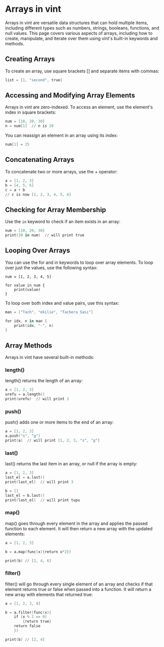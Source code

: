 # Arrays in vint

Arrays in vint are versatile data structures that can hold multiple items, including different types such as numbers, strings, booleans, functions, and null values. This page covers various aspects of arrays, including how to create, manipulate, and iterate over them using vint's built-in keywords and methods.

## Creating Arrays

To create an array, use square brackets [] and separate items with commas:

```s
list = [1, "second", true]
```
## Accessing and Modifying Array Elements

Arrays in vint are zero-indexed. To access an element, use the element's index in square brackets:

```s
num = [10, 20, 30]
n = num[1]  // n is 20
```

You can reassign an element in an array using its index:

```s
num[1] = 25
```

## Concatenating Arrays

To concatenate two or more arrays, use the + operator:

```s
a = [1, 2, 3]
b = [4, 5, 6]
c = a + b
// c is now [1, 2, 3, 4, 5, 6]
```

## Checking for Array Membership

Use the `in` keyword to check if an item exists in an array:

```s
num = [10, 20, 30]
print(20 in num)  // will print true
```

## Looping Over Arrays

You can use the for and in keywords to loop over array elements. To loop over just the values, use the following syntax:

```
num = [1, 2, 3, 4, 5]

for value in num {
    print(value)
}
```

To loop over both index and value pairs, use this syntax:

```s
man = ["Tach", "ekilie", "Tachera Sasi"]

for idx, n in man {
    print(idx, "-", n)
}
```

## Array Methods

Arrays in vint have several built-in methods:

### length()

length() returns the length of an array:

```s
a = [1, 2, 3]
urefu = a.length()
print(urefu)  // will print 3
```

### push()

push() adds one or more items to the end of an array:

```s
a = [1, 2, 3]
a.push("s", "g")
print(a)  // will print [1, 2, 3, "s", "g"]
```

### last()

last() returns the last item in an array, or null if the array is empty:

```s
a = [1, 2, 3]
last_el = a.last()
print(last_el)  // will print 3

b = []
last_el = b.last()
print(last_el)  // will print tupu
```

### map()

map() goes through every element in the array and applies the passed function to each element. It will then return a new array with the updated elements:
```s
a = [1, 2, 3]

b = a.map(func(x){return x*2})

print(b) // [2, 4, 6]
```

### filter()

filter() will go through every single element of an array and checks if that element returns true or false when passed into a function. It will return a new array with elements that returned true:
```s
a = [1, 2, 3, 4]

b = a.filter(func(x){
    if (x % 2 == 0) 
        {return true}
    return false
    })

print(b) // [2, 4]
```
